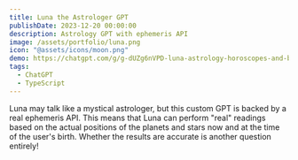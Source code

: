 ```yaml
---
title: Luna the Astrologer GPT
publishDate: 2023-12-20 00:00:00
description: Astrology GPT with ephemeris API
image: /assets/portfolio/luna.png
icon: "@assets/icons/moon.png"
demo: https://chatgpt.com/g/g-dUZg6nVPD-luna-astrology-horoscopes-and-birth-charts
tags:
  - ChatGPT
  - TypeScript
---
```


Luna may talk like a mystical astrologer, but this custom GPT is backed by a
real ephemeris API. This means that Luna can perform "real" readings based on
the actual positions of the planets and stars now and at the time of the user's
birth. Whether the results are accurate is another question entirely!

